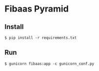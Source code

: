 # Fibaas Pyramid

## Install

    $ pip install -r requirements.txt

## Run

    $ gunicorn fibaas:app -c gunicorn_conf.py

